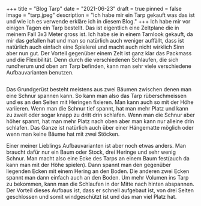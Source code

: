 +++
title = "Blog Tarp"
date = "2021-06-23"
draft = true
pinned = false
image = "tarp.jpeg"
description = "Ich habe mir ein Tarp gekauft was das ist und wie ich es verwende erkläre ich in diesem Blog."
+++
Ich habe mir vor einigen Tagen ein Tarp bestellt. Das ist eigentlich eine Zeltplane die in meinem Fall 3x3 Meter gross ist. Ich habe sie in einem Tarnlook gekauft, da mir das gefallen hat und man so natürlich auch weniger auffällt, dass ist natürlich auch einfach eine Spielerei und macht auch nicht wirklich Sinn aber nun gut. Der Vorteil gegenüber einem Zelt ist ganz klar das Packmass und die Flexibilität. Denn durch die verschiedenen Schlaufen, die sich rundherum und oben am Tarp befinden, kann man sehr viele verschiedene Aufbauvarianten benutzen. 

![]()

Das Grundgerüst besteht meistens aus zwei Bäumen zwischen denen man eine Schnur spannen kann. So kann man also das Tarp rüberschmeissen und es an den Seiten mit Heringen fixieren. Man kann auch so mit der Höhe variieren. Wenn man die Schnur tief spannt, hat man mehr Platz und kann zu zweit oder sogar knapp zu dritt drin schlafen. Wenn man die Schnur aber höher spannt, hat man mehr Platz nach oben aber man kann nur alleine drin schlafen. Das Ganze ist natürlich auch über einer Hängematte möglich oder wenn man keine Bäume hat mit zwei Stöcken. 

Einer meiner Lieblings Aufbauvarianten ist aber noch etwas anders. Man braucht dafür nur ein Baum oder Stock, drei Heringe und sehr wenig Schnur. Man macht also eine Ecke des Tarps an einem Baum fest(auch da kann man mit der Höhe spielen). Dann spannt man den gegenüber liegenden Ecken mit einem Hering an den Boden. Die anderen zwei Ecken spannt man dann einfach auch an den Boden. Um mehr Volumen ins Tarp zu bekommen, kann man die Schlaufen in der Mitte nach hinten abspannen. Der Vorteil dieses Aufbaus ist, dass er schnell aufgebaut ist, von drei Seiten geschlossen und somit windgeschützt ist und das man viel Platz hat.